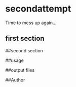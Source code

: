 # secondattempt
Time to mess up again...
## first section

##second section  

##usage  

##output files  

##Author
